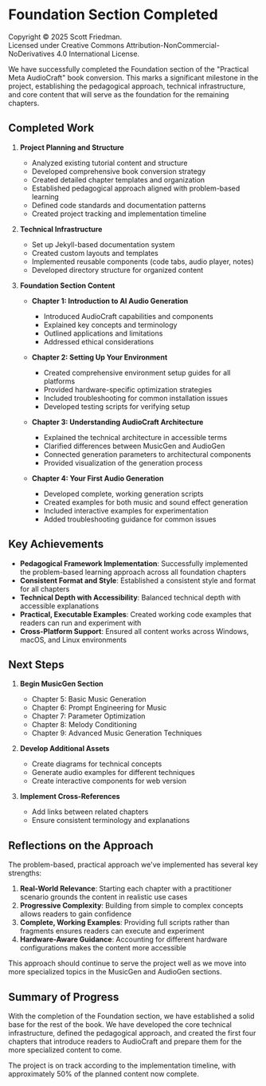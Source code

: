 # Foundation Section Completed

Copyright © 2025 Scott Friedman.  
Licensed under Creative Commons Attribution-NonCommercial-NoDerivatives 4.0 International License.

We have successfully completed the Foundation section of the "Practical Meta AudioCraft" book conversion. This marks a significant milestone in the project, establishing the pedagogical approach, technical infrastructure, and core content that will serve as the foundation for the remaining chapters.

## Completed Work

1. **Project Planning and Structure**
   - Analyzed existing tutorial content and structure
   - Developed comprehensive book conversion strategy
   - Created detailed chapter templates and organization
   - Established pedagogical approach aligned with problem-based learning
   - Defined code standards and documentation patterns
   - Created project tracking and implementation timeline

2. **Technical Infrastructure**
   - Set up Jekyll-based documentation system
   - Created custom layouts and templates
   - Implemented reusable components (code tabs, audio player, notes)
   - Developed directory structure for organized content

3. **Foundation Section Content**
   - **Chapter 1: Introduction to AI Audio Generation**
     - Introduced AudioCraft capabilities and components
     - Explained key concepts and terminology
     - Outlined applications and limitations
     - Addressed ethical considerations

   - **Chapter 2: Setting Up Your Environment**
     - Created comprehensive environment setup guides for all platforms
     - Provided hardware-specific optimization strategies
     - Included troubleshooting for common installation issues
     - Developed testing scripts for verifying setup

   - **Chapter 3: Understanding AudioCraft Architecture**
     - Explained the technical architecture in accessible terms
     - Clarified differences between MusicGen and AudioGen
     - Connected generation parameters to architectural components
     - Provided visualization of the generation process

   - **Chapter 4: Your First Audio Generation**
     - Developed complete, working generation scripts
     - Created examples for both music and sound effect generation
     - Included interactive examples for experimentation
     - Added troubleshooting guidance for common issues

## Key Achievements

- **Pedagogical Framework Implementation**: Successfully implemented the problem-based learning approach across all foundation chapters
- **Consistent Format and Style**: Established a consistent style and format for all chapters
- **Technical Depth with Accessibility**: Balanced technical depth with accessible explanations
- **Practical, Executable Examples**: Created working code examples that readers can run and experiment with
- **Cross-Platform Support**: Ensured all content works across Windows, macOS, and Linux environments

## Next Steps

1. **Begin MusicGen Section**
   - Chapter 5: Basic Music Generation
   - Chapter 6: Prompt Engineering for Music
   - Chapter 7: Parameter Optimization
   - Chapter 8: Melody Conditioning
   - Chapter 9: Advanced Music Generation Techniques

2. **Develop Additional Assets**
   - Create diagrams for technical concepts
   - Generate audio examples for different techniques
   - Create interactive components for web version

3. **Implement Cross-References**
   - Add links between related chapters
   - Ensure consistent terminology and explanations

## Reflections on the Approach

The problem-based, practical approach we've implemented has several key strengths:

1. **Real-World Relevance**: Starting each chapter with a practitioner scenario grounds the content in realistic use cases
2. **Progressive Complexity**: Building from simple to complex concepts allows readers to gain confidence
3. **Complete, Working Examples**: Providing full scripts rather than fragments ensures readers can execute and experiment
4. **Hardware-Aware Guidance**: Accounting for different hardware configurations makes the content more accessible

This approach should continue to serve the project well as we move into more specialized topics in the MusicGen and AudioGen sections.

## Summary of Progress

With the completion of the Foundation section, we have established a solid base for the rest of the book. We have developed the core technical infrastructure, defined the pedagogical approach, and created the first four chapters that introduce readers to AudioCraft and prepare them for the more specialized content to come.

The project is on track according to the implementation timeline, with approximately 50% of the planned content now complete.